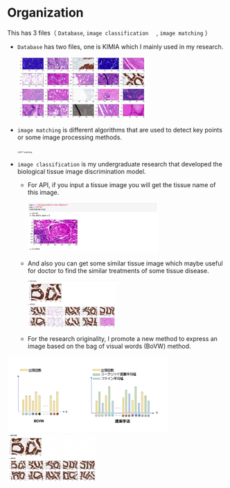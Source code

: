 # Organization

This has 3 files（ `Database`,  `image classification  ` , `image matching` ）

* `Database` has two files, one is KIMIA which I mainly used in my research.

  <img src="/Database/KIMIA_Path_960.png" alt="KIMIA_Path_960" style="zoom:30%;" />

* `image matching` is different algorithms that are used to detect key points or some image processing methods.

  <img src="/image matching/SIFT matching.png" alt="SIFT matching" style="zoom:30%;" />

* `image classification` is my undergraduate research that developed the biological tissue image discrimination model. 

  * For API, if you input a tissue image you will get the tissue name of this image.

    <img src="/image classification/tissue discrimination.png" alt="tissue discrimination" style="zoom:30%;" />

    

  * And also you can get some similar tissue image which maybe useful for doctor to find the similar treatments of some tissue disease. 

    <img src="/image classification/image searching (before).png" alt="image searching (before)" style="zoom:20%;" />

    

  * For the research originality, I promote a new method to express an image based on the bag of visual words (BoVW) method.

<img src="/image classification/promote methods.png" alt="promote methods" style="zoom:50%;" />

<img src="/image classification/image searching (promote).png" alt="image searching (promote)" style="zoom:20%;" />
